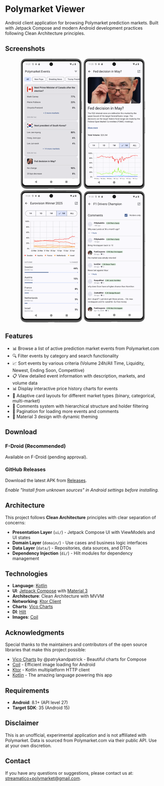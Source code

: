 # Polymarket Viewer

Android client application for browsing Polymarket prediction markets. Built with Jetpack Compose and modern Android development practices following Clean Architecture principles.

## Screenshots

<div align="center">
  <img src="metadata/en-US/images/phoneScreenshots/1.png" width="200" alt="Main Events List"/>
  <img src="metadata/en-US/images/phoneScreenshots/2.png" width="200" alt="Event Details"/>
  <img src="metadata/en-US/images/phoneScreenshots/3.png" width="200" alt="Market Details"/>
  <img src="metadata/en-US/images/phoneScreenshots/4.png" width="200" alt="Price Charts"/>
</div>

## Features

*   📊 Browse a list of active prediction market events from Polymarket.com
*   🔍 Filter events by category and search functionality  
*   📈 Sort events by various criteria (Volume 24h/All Time, Liquidity, Newest, Ending Soon, Competitive)
*   📋 View detailed event information with description, markets, and volume data
*   📊 Display interactive price history charts for events
*   🎨 Adaptive card layouts for different market types (binary, categorical, multi-market)
*   💬 Comments system with hierarchical structure and holder filtering
*   📄 Pagination for loading more events and comments
*   🎨 Material 3 design with dynamic theming

## Download

### F-Droid (Recommended)
Available on F-Droid (pending approval).

### GitHub Releases
Download the latest APK from [Releases](https://github.com/streamatico/PolymarketViewer/releases).

*Enable "Install from unknown sources" in Android settings before installing.*

## Architecture

This project follows **Clean Architecture** principles with clear separation of concerns:

*   **Presentation Layer** (`ui/`) - Jetpack Compose UI with ViewModels and UI states
*   **Domain Layer** (`domain/`) - Use cases and business logic interfaces
*   **Data Layer** (`data/`) - Repositories, data sources, and DTOs
*   **Dependency Injection** (`di/`) - Hilt modules for dependency management

## Technologies

*   **Language**: [Kotlin](https://kotlinlang.org/)
*   **UI**: [Jetpack Compose](https://developer.android.com/jetpack/compose) with [Material 3](https://m3.material.io/)
*   **Architecture**: Clean Architecture with MVVM
*   **Networking**: [Ktor Client](https://ktor.io/) 
*   **Charts**: [Vico Charts](https://github.com/patrykandpatrick/vico)
*   **DI**: [Hilt](https://dagger.dev/hilt/)
*   **Images**: [Coil](https://coil-kt.github.io/coil/)

## Acknowledgments

Special thanks to the maintainers and contributors of the open source libraries that make this project possible:

*   [Vico Charts](https://github.com/patrykandpatrick/vico) by @patrykandpatrick - Beautiful charts for Compose
*   [Coil](https://github.com/coil-kt/coil) - Efficient image loading for Android
*   [Ktor](https://github.com/ktorio/ktor) - Kotlin multiplatform HTTP client
*   [Kotlin](https://github.com/JetBrains/kotlin) - The amazing language powering this app

## Requirements

*   **Android**: 8.1+ (API level 27)
*   **Target SDK**: 35 (Android 15)

## Disclaimer

This is an unofficial, experimental application and is not affiliated with Polymarket. Data is sourced from Polymarket.com via their public API. Use at your own discretion.

## Contact

If you have any questions or suggestions, please contact us at: <streamatico+polymarket@gmail.com>.

